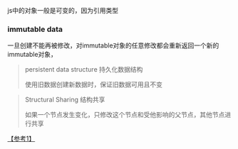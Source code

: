 js中的对象一般是可变的，因为引用类型

### immutable data

一旦创建不能再被修改，对immutable对象的任意修改都会重新返回一个新的immutable对象，

> persistent data structure 持久化数据结构
>
> 使用旧数据创建新数据时，保证旧数据可用且不变

> Structural  Sharing  结构共享
>
> 如果一个节点发生变化，只修改这个节点和受他影响的父节点，其他节点进行共享



[【参考1】](https://zhuanlan.zhihu.com/p/20295971)